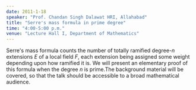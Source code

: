 ```yaml
---
date: 2011-1-18
speaker: "Prof. Chandan Singh Dalawat HRI, Allahabad"
title: "Serre's mass formula in prime degree"
time: "4:00-5:00 p.m." 
venue: "Lecture Hall I, Department of Mathematics"
---
```

Serre's mass formula counts the number of totally ramified degree-$n$ extensions $E$ of a local field $F$, each extension being assigned some weight depending upon how ramified it is. We will present an elementary proof of this formula when the degree $n$ is prime.The background material will be covered, so that the talk should be accessible to a broad mathematical audience.
